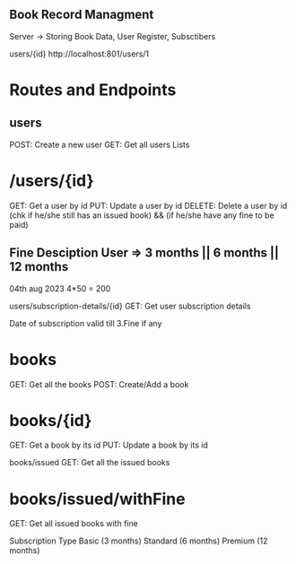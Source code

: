 
## Book Record Managment
Server -> Storing Book Data, User Register, Subsctibers

users/{id} 
http://localhost:801/users/1

# Routes and Endpoints

## users
POST: Create a new user 
GET: Get all users Lists

# /users/{id}
GET: Get a user by id PUT: Update a user by id DELETE: Delete a user by id (chk if he/she still has an issued book) && (if he/she have any fine to be paid)

## Fine Desciption User => 3 months || 6 months || 12 months

04th aug 2023 4*50 = 200

users/subscription-details/{id}
GET: Get user subscription details

Date of subscription
valid till 3.Fine if any

# books
GET: Get all the books POST: Create/Add a book

# books/{id}
GET: Get a book by its id PUT: Update a book by its id

books/issued
GET: Get all the issued books

# books/issued/withFine
GET: Get all issued books with fine

Subscription Type
Basic (3 months) Standard (6 months) Premium (12 months)

